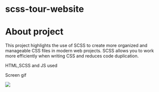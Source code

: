 ﻿# scss-tour-website

<h1>About project</h1>

<p>This project highlights the use of SCSS to create more organized and manageable CSS files in modern web projects. SCSS allows you to work more efficiently when writing CSS and reduces code duplication.</p>

HTML,SCSS and JS used

Screen gif

![](./gif/tour-website.gif)
